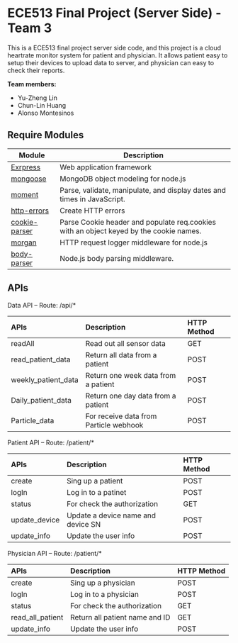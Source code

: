 ECE513 Final Project (Server Side) - Team 3
======

This is a ECE513 final project server side code, and this project is a cloud heartrate monitor system for patient and physician. It allows patient easy to setup their devices to upload data to server, and physician can easy to check their reports.

**Team members:**

- Yu-Zheng Lin
- Chun-Lin Huang
- Alonso Montesinos


Require Modules
----------

| Module | Description |
| --- | --- |
| [Exrpress](https://expressjs.com/) | Web application framework |
| [mongoose](https://mongoosejs.com/) | MongoDB object modeling for node.js |
| [moment](https://momentjs.com/) | Parse, validate, manipulate, and display dates and times in JavaScript. |
| [http-errors](https://www.npmjs.com/package/http-errors) | Create HTTP errors |
| [cookie-parser](https://www.npmjs.com/package/cookie-parser) | Parse Cookie header and populate req.cookies with an object keyed by the cookie names. |
| [morgan](https://www.npmjs.com/package/morgan) | HTTP request logger middleware for node.js |
| [body-parser](https://www.npmjs.com/package/body-parser) | Node.js body parsing middleware. |

APIs
----------

Data API – Route: /api/\*

|APIs|Description|HTTP Method|
| :- | :- | :- |
|readAll|Read out all sensor data|GET|
|read\_patient\_data|Return all data from a patient|POST|
|weekly\_patient\_data|Return one week data from a patient|POST|
|Daily\_patient\_data|Return one day data from a patient|POST|
|Particle\_data|For receive data from Particle webhook|POST|

Patient API – Route: /patient/\*

|APIs|Description|HTTP Method|
| :- | :- | :- |
|create|Sing up a patient|POST|
|logIn|Log in to a patinet|POST|
|status|For check the authorization|GET|
|update\_device|Update a device name and device SN|POST|
|update\_info|Update the user info|POST|

Physician API – Route: /patient/\*

|APIs|Description|HTTP Method|
| :- | :- | :- |
|create|Sing up a physician|POST|
|logIn|Log in to a physician|POST|
|status|For check the authorization|GET|
|read\_all\_patient|Return all patient name and ID|GET|
|update\_info|Update the user info|POST|
